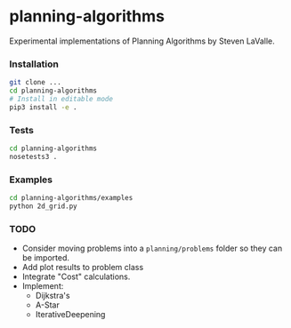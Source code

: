 # planning-algorithms
Experimental implementations of Planning Algorithms by Steven LaValle.

### Installation
```bash
git clone ...
cd planning-algorithms
# Install in editable mode
pip3 install -e .
```

### Tests
```bash
cd planning-algorithms
nosetests3 .
```

### Examples
```bash
cd planning-algorithms/examples
python 2d_grid.py
```

### TODO
- Consider moving problems into a `planning/problems` folder so they can be imported.
- Add plot results to problem class
- Integrate "Cost" calculations.
- Implement:
    - Dijkstra's
    - A-Star
    - IterativeDeepening